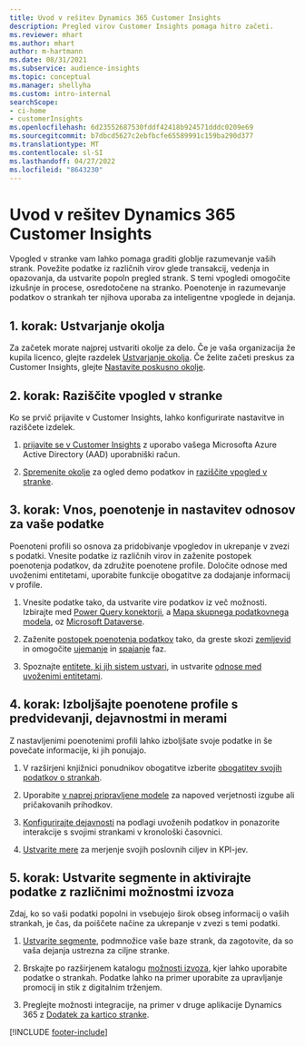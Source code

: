 ```yaml
---
title: Uvod v rešitev Dynamics 365 Customer Insights
description: Pregled virov Customer Insights pomaga hitro začeti.
ms.reviewer: mhart
ms.author: mhart
author: m-hartmann
ms.date: 08/31/2021
ms.subservice: audience-insights
ms.topic: conceptual
ms.manager: shellyha
ms.custom: intro-internal
searchScope:
- ci-home
- customerInsights
ms.openlocfilehash: 6d23552687530fddf42418b924571dddc0209e69
ms.sourcegitcommit: b7dbcd5627c2ebfbcfe65589991c159ba290d377
ms.translationtype: MT
ms.contentlocale: sl-SI
ms.lasthandoff: 04/27/2022
ms.locfileid: "8643230"
---
```

# <a name="get-started-with-dynamics-365-customer-insights"></a>Uvod v rešitev Dynamics 365 Customer Insights

Vpogled v stranke vam lahko pomaga graditi globlje razumevanje vaših strank. Povežite podatke iz različnih virov glede transakcij, vedenja in opazovanja, da ustvarite popoln pregled strank. S temi vpogledi omogočite izkušnje in procese, osredotočene na stranko. Poenotenje in razumevanje podatkov o strankah ter njihova uporaba za inteligentne vpoglede in dejanja.

## <a name="step-1-create-an-environment"></a>1. korak: Ustvarjanje okolja

Za začetek morate najprej ustvariti okolje za delo. Če je vaša organizacija že kupila licenco, glejte razdelek [Ustvarjanje okolja](create-environment.md). Če želite začeti preskus za Customer Insights, glejte [Nastavite poskusno okolje](trial-signup.md). 

## <a name="step-2-explore-customer-insights"></a>2. korak: Raziščite vpogled v stranke

Ko se prvič prijavite v Customer Insights, lahko konfigurirate nastavitve in raziščete izdelek.

1. [prijavite se v Customer Insights](https://home.ci.ai.dynamics.com) z uporabo vašega Microsofta Azure Active Directory (AAD) uporabniški račun.

1. [Spremenite okolje](manage-environments.md#switch-environments) za ogled demo podatkov in [raziščite vpogled v stranke](home.md).

##  <a name="step-3-ingest-unify-and-set-up-relationships-for-your-data"></a>3. korak: Vnos, poenotenje in nastavitev odnosov za vaše podatke

Poenoteni profili so osnova za pridobivanje vpogledov in ukrepanje v zvezi s podatki. Vnesite podatke iz različnih virov in zaženite postopek poenotenja podatkov, da združite poenotene profile. Določite odnose med uvoženimi entitetami, uporabite funkcije obogatitve za dodajanje informacij v profile. 

1. Vnesite podatke tako, da ustvarite vire podatkov iz več možnosti. Izbirajte med [Power Query konektorji](connect-power-query.md), a [Mapa skupnega podatkovnega modela](connect-common-data-model.md), oz [Microsoft Dataverse](connect-dataverse-managed-lake.md). 

1. Zaženite [postopek poenotenja podatkov](data-unification.md) tako, da greste skozi [zemljevid](map-entities.md) in omogočite [ujemanje](match-entities.md) in [spajanje](merge-entities.md) faz.

1. Spoznajte [entitete, ki jih sistem ustvari](entities.md), in ustvarite [odnose med uvoženimi entitetami](relationships.md).
    
## <a name="step-4-enhance-unified-profiles-with-predictions-activities-and-measures"></a>4. korak: Izboljšajte poenotene profile s predvidevanji, dejavnostmi in merami

Z nastavljenimi poenotenimi profili lahko izboljšate svoje podatke in še povečate informacije, ki jih ponujajo.

1. V razširjeni knjižnici ponudnikov obogatitve izberite [obogatitev svojih podatkov o strankah](enrichment-hub.md).

1. Uporabite [v naprej pripravljene modele](predictions-overview.md) za napoved verjetnosti izgube ali pričakovanih prihodkov.

1. [Konfigurirajte dejavnosti](activities.md) na podlagi uvoženih podatkov in ponazorite interakcije s svojimi strankami v kronološki časovnici. 

1. [Ustvarite mere](measures.md) za merjenje svojih poslovnih ciljev in KPI-jev.
 
## <a name="step-5-create-segments-and-activate-data-through-various-export-options"></a>5. korak: Ustvarite segmente in aktivirajte podatke z različnimi možnostmi izvoza

Zdaj, ko so vaši podatki popolni in vsebujejo širok obseg informacij o vaših strankah, je čas, da poiščete načine za ukrepanje v zvezi s temi podatki. 

1. [Ustvarite segmente](segments.md), podmnožice vaše baze strank, da zagotovite, da so vaša dejanja ustrezna za ciljne stranke.

1. Brskajte po razširjenem katalogu [možnosti izvoza](export-destinations.md), kjer lahko uporabite podatke o strankah. Podatke lahko na primer uporabite za upravljanje promocij in stik z digitalnim trženjem.

1. Preglejte možnosti integracije, na primer v druge aplikacije Dynamics 365 z [Dodatek za kartico stranke](customer-card-add-in.md).  


[!INCLUDE [footer-include](includes/footer-banner.md)]